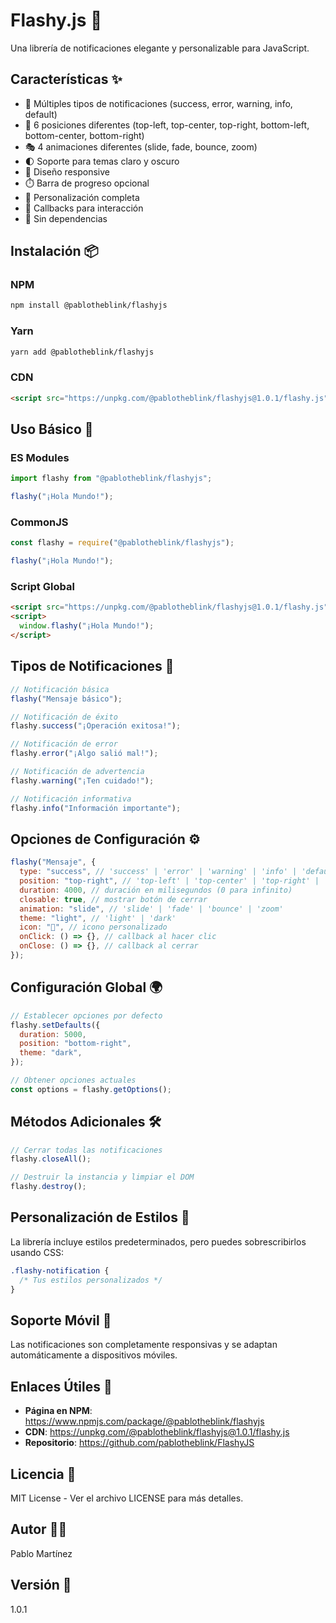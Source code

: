 # Flashy.js 🚀

Una librería de notificaciones elegante y personalizable para JavaScript.

## Características ✨

- 🎨 Múltiples tipos de notificaciones (success, error, warning, info, default)
- 🎯 6 posiciones diferentes (top-left, top-center, top-right, bottom-left, bottom-center, bottom-right)
- 🎭 4 animaciones diferentes (slide, fade, bounce, zoom)
- 🌓 Soporte para temas claro y oscuro
- 📱 Diseño responsive
- ⏱️ Barra de progreso opcional
- 🔄 Personalización completa
- 🎯 Callbacks para interacción
- 🚀 Sin dependencias

## Instalación 📦

### NPM

```bash
npm install @pablotheblink/flashyjs
```

### Yarn

```bash
yarn add @pablotheblink/flashyjs
```

### CDN

```html
<script src="https://unpkg.com/@pablotheblink/flashyjs@1.0.1/flashy.js"></script>
```

## Uso Básico 🚀

### ES Modules

```javascript
import flashy from "@pablotheblink/flashyjs";

flashy("¡Hola Mundo!");
```

### CommonJS

```javascript
const flashy = require("@pablotheblink/flashyjs");

flashy("¡Hola Mundo!");
```

### Script Global

```html
<script src="https://unpkg.com/@pablotheblink/flashyjs@1.0.1/flashy.js"></script>
<script>
  window.flashy("¡Hola Mundo!");
</script>
```

## Tipos de Notificaciones 🎨

```javascript
// Notificación básica
flashy("Mensaje básico");

// Notificación de éxito
flashy.success("¡Operación exitosa!");

// Notificación de error
flashy.error("¡Algo salió mal!");

// Notificación de advertencia
flashy.warning("¡Ten cuidado!");

// Notificación informativa
flashy.info("Información importante");
```

## Opciones de Configuración ⚙️

```javascript
flashy("Mensaje", {
  type: "success", // 'success' | 'error' | 'warning' | 'info' | 'default'
  position: "top-right", // 'top-left' | 'top-center' | 'top-right' | 'bottom-left' | 'bottom-center' | 'bottom-right'
  duration: 4000, // duración en milisegundos (0 para infinito)
  closable: true, // mostrar botón de cerrar
  animation: "slide", // 'slide' | 'fade' | 'bounce' | 'zoom'
  theme: "light", // 'light' | 'dark'
  icon: "🎉", // icono personalizado
  onClick: () => {}, // callback al hacer clic
  onClose: () => {}, // callback al cerrar
});
```

## Configuración Global 🌍

```javascript
// Establecer opciones por defecto
flashy.setDefaults({
  duration: 5000,
  position: "bottom-right",
  theme: "dark",
});

// Obtener opciones actuales
const options = flashy.getOptions();
```

## Métodos Adicionales 🛠️

```javascript
// Cerrar todas las notificaciones
flashy.closeAll();

// Destruir la instancia y limpiar el DOM
flashy.destroy();
```

## Personalización de Estilos 🎨

La librería incluye estilos predeterminados, pero puedes sobrescribirlos usando CSS:

```css
.flashy-notification {
  /* Tus estilos personalizados */
}
```

## Soporte Móvil 📱

Las notificaciones son completamente responsivas y se adaptan automáticamente a dispositivos móviles.

## Enlaces Útiles 🔗

- **Página en NPM**: https://www.npmjs.com/package/@pablotheblink/flashyjs
- **CDN**: https://unpkg.com/@pablotheblink/flashyjs@1.0.1/flashy.js
- **Repositorio**: https://github.com/pablotheblink/FlashyJS

## Licencia 📄

MIT License - Ver el archivo LICENSE para más detalles.

## Autor 👨‍💻

Pablo Martínez

## Versión 📌

1.0.1
